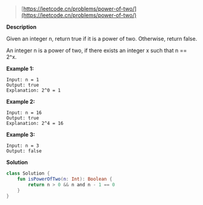 > [https://leetcode.cn/problems/power-of-two/](https://leetcode.cn/problems/power-of-two/)

**Description**

Given an integer n, return true if it is a power of two. Otherwise, return false.

An integer n is a power of two, if there exists an integer x such that n == 2^x.

**Example 1:**
```text
Input: n = 1
Output: true
Explanation: 2^0 = 1
```
**Example 2:**
```text
Input: n = 16
Output: true
Explanation: 2^4 = 16
```
**Example 3:**
```text
Input: n = 3
Output: false
```

**Solution**
```kotlin
class Solution {
    fun isPowerOfTwo(n: Int): Boolean {
        return n > 0 && n and n - 1 == 0
    }
}
```
